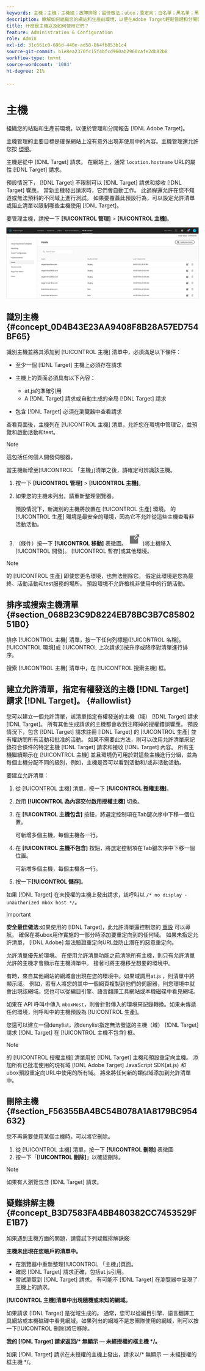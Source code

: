 ```yaml
---
keywords: 主機；主機；主機組；故障排除；最佳做法；ubox；重定向；白名單；黑名單；黑名單；黑名單；
description: 瞭解如何組織您的網站和生產前環境，以便在Adobe Target輕鬆管理和分開報告。
title: 什麼是主機以及如何使用它們？
feature: Administration & Configuration
role: Admin
exl-id: 31c661c0-686d-440e-ad58-864fb853b1c4
source-git-commit: b1e8ea2370fc15f4bfcd960ab2960cafe2db92b8
workflow-type: tm+mt
source-wordcount: '1084'
ht-degree: 21%

---
```


# 主機

組織您的站點和生產前環境，以便於管理和分開報告 [!DNL Adobe Target]。

主機管理的主要目標是確保網站上沒有意外出現非使用中的內容。主機管理還允許您按 [環境](/help/main/administrating-target/environments.md)。

主機是從中 [!DNL Target] 請求。 在網站上，通常 `location.hostname` URL的屬性 [!DNL Target] 請求。

預設情況下， [!DNL Target] 不限制可以 [!DNL Target] 請求和接收 [!DNL Target] 響應。 當新主機發出請求時，它們會自動工作。 此過程還允許在您不知道或無法預料的不同域上進行測試。 如果要覆蓋此預設行為，可以設定允許清單或阻止清單以限制哪些主機使用 [!DNL Target]。

要管理主機，請按一下 **[!UICONTROL 管理]** > **[!UICONTROL 主機]**。

![](assets/hosts_list.png)

## 識別主機 {#concept_0D4B43E23AA9408F8B28A57ED754BF65}

識別主機並將其添加到 [!UICONTROL 主機] 清單中，必須滿足以下條件：

* 至少一個 [!DNL Target] 主機上必須存在請求
* 主機上的頁面必須具有以下內容：

   * at.js的準確引用
   * A [!DNL Target] 請求或自動生成的全局 [!DNL Target] 請求

* 包含 [!DNL Target] 必須在瀏覽器中查看請求

查看頁面後，主機列在 [!UICONTROL 主機] 清單，允許您在環境中管理它，並預覽和啟動活動和test。

>[!NOTE]
>
>這包括任何個人開發伺服器。

當主機新增至[!UICONTROL 「主機」]清單之後，請確定可辨識該主機。

1. 按一下 **[!UICONTROL 管理]** > **[!UICONTROL 主機]**。
1. 如果您的主機未列出，請重新整理瀏覽器。

   預設情況下，新識別的主機將放置在 [!UICONTROL 生產] 環境。 的 [!UICONTROL 生產] 環境是最安全的環境，因為它不允許從這些主機查看非活動活動。

1. （條件）按一下 **[!UICONTROL 移動]** 表徵圖。 ![移動表徵圖](/help/main/administrating-target/assets/icon-move.png) )將主機移入 [!UICONTROL 開發]。 [!UICONTROL 暫存]或其他環境。

>[!NOTE]
>
>的 [!UICONTROL 生產] 即使您更名環境，也無法刪除它。 假定此環境是您為最終、活動活動和test服務的場所。 預設環境不允許檢視非使用中的行銷活動。

## 排序或搜索主機清單 {#section_068B23C9D8224EB78BC3B7C8580251B0}

排序 [!UICONTROL 主機] 清單，按一下任何列標題([!UICONTROL 名稱]。 [!UICONTROL 環境]或 [!UICONTROL 上次請求])按升序或降序對清單進行排序。

搜索 [!UICONTROL 主機] 清單中，在 [!UICONTROL 搜索主機] 框。

## 建立允許清單，指定有權發送的主機 [!DNL Target] 請求 [!DNL Target]。 {#allowlist}

您可以建立一個允許清單，該清單指定有權發送的主機（域） [!DNL Target] 請求 [!DNL Target]。 所有其他生成請求的主機都會收到注釋掉的授權錯誤響應。 預設情況下，包含 [!DNL Target] 請求註冊 [!DNL Target] 的 [!UICONTROL 生產] 並有權訪問所有活動和批准的活動。 如果不需要此方法，則可以改用允許清單來記錄符合條件的特定主機 [!DNL Target] 請求和接收 [!DNL Target] 內容。 所有主機繼續顯示在 [!UICONTROL 主機] 並且環境仍可用於對這些主機進行分組，並為每個主機分配不同的級別，例如，主機是否可以看到活動和/或非活動活動。

要建立允許清單：

1. 從 [!UICONTROL 主機] 清單，按一下 **[!UICONTROL 授權主機]**。
1. 啟用 **[!UICONTROL 為內容交付啟用授權主機]** 切換。
1. 在 **[!UICONTROL 主機包含]** 按鈕，將選定控制項在Tab鍵次序中下移一個位置。

   可新增多個主機，每個主機各一行。

1. 在 **[!UICONTROL 主機不包含]** 按鈕，將選定控制項在Tab鍵次序中下移一個位置。

   可新增多個主機，每個主機各一行。

1. 按一下&#x200B;**[!UICONTROL 儲存]**。

如果 [!DNL Target] 在未授權的主機上發出請求，該呼叫以 `/* no display - unauthorized mbox host */`。

>[!IMPORTANT]
>
>**安全最佳做法**:如果使用的 [!DNL Target]，此允許清單還控制您的 [重設](https://developer.adobe.com/target/implement/email/working-with-redirectors/) 可以導航。 確保在將ubox用作實施的一部分時添加要重定向到的任何域。 如果未指定允許清單， [!DNL Adobe] 無法驗證重定向URL並防止潛在的惡意重定向。
>
>允許清單優先於環境。 在使用允許清單功能之前清除所有主機，則只有允許清單允許的主機才會顯示在主機清單中。 接著可將主機移至想要的環境中。

有時，來自其他網站的網域會出現在您的環境中。如果域調用at.js ，則清單中將顯示域。 例如，若有人將您的其中一個網頁複製到他們的伺服器，則您環境中就會出現該網域。您也可以從編目引擎、語言翻譯工具網站或本機磁碟中看見網域。

如果在 API 呼叫中傳入 `mboxHost`，則會針對傳入的環境來記錄轉換。如果未傳遞任何環境，則呼叫中的主機預設為 [!UICONTROL 生產]。

您還可以建立一個denylist，該denylist指定無法發送的主機（域） [!DNL Target] 請求 [!DNL Target] 在 [!UICONTROL 主機不包含] 框。

>[!NOTE]
>
>的 [!UICONTROL 授權主機] 清單用於 [!DNL Target] 主機和預設重定向主機。 添加所有已批准使用的現有域 [!DNL Adobe Target] JavaScript SDK(at.js) *和* ubox預設重定向URL中使用的所有域。 將來將任何新的類似域添加到允許清單中。

## 刪除主機 {#section_F56355BA4BC54B078A1A8179BC954632}

您不再需要使用某個主機時，可以將它刪除。

1. 從 [!UICONTROL 主機] 清單，按一下 **[!UICONTROL 刪除]** 表徵圖
1. 按一下「**[!UICONTROL 刪除]**」以確認刪除。

>[!NOTE]
>
>如果有人瀏覽包含 [!DNL Target] 請求。

## 疑難排解主機 {#concept_B3D7583FA4BB480382CC7453529FE1B7}

如果遇到主機方面的問題，請嘗試下列疑難排解訣竅:

**主機未出現在您帳戶的清單中。**

* 在瀏覽器中重新整理[!UICONTROL 「主機」]頁面。
* 確認 [!DNL Target] 請求正確，包括at.js引用。
* 嘗試瀏覽到 [!DNL Target] 請求。 有可能不 [!DNL Target] 在瀏覽器中呈現了主機上的請求。

**[!UICONTROL 主機]清單中出現隨機或未知的網域。**

如果請求 [!DNL Target] 是從域生成的。 通常，您可以從編目引擎、語言翻譯工具網站或本機磁碟中看見網域。如果列出的網域不是您團隊使用的網域，則可以按一下[!UICONTROL 刪除]將它移除。

**我的 [!DNL Target] 請求返回/&#42; 無顯示 — 未經授權的框主機 &#42;/。**

如果 [!DNL Target] 請求在未授權的主機上發出，請求以/&#42; 無顯示 — 未經授權的框主機 &#42;/。
